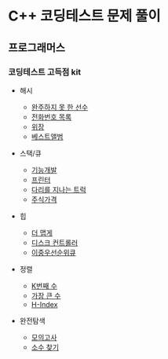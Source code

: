 # C++ 코딩테스트 문제 풀이

## 프로그래머스

### 코딩테스트 고득점 kit
- 해시
  - [완주하지 못 한 선수](./programmers/programmers_42576.cpp)
  - [전화번호 목록](./programmers/programmers_42577.cpp)
  - [위장](./programmers/programmers_42578.cpp)
  - [베스트앨범](./programmers/programmers_42579.cpp)
  
- 스택/큐
  - [기능개발](./programmers/programmers_42586.cpp)
  - [프린터](./programmers/programmers_42587.cpp)
  - [다리를 지나는 트럭](./programmers/programmers_42583.cpp)
  - [주식가격](./programmers/programmers_42584.cpp)

- 힙
  - [더 맵게](./progreammers/programmers_42626)
  - [디스크 컨트롤러](./progreammers/programmers_42627)
  - [이중우선순위큐](./progreammers/programmers_42628)

- 정렬
  - [K번째 수](./programmers/programmers_42748.cpp)
  - [가장 큰 수](./programmers/programmers_42746.cpp)
  - [H-Index](./programmers/programmers_42747.cpp)

- 완전탐색
  - [모의고사](./programmers/programmers_42840.cpp)
  - [소수 찾기](./programmers/programmers_42839.cpp)